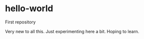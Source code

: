 # hello-world
First repository

Very new to all this. Just experimenting here a bit. Hoping to learn.
